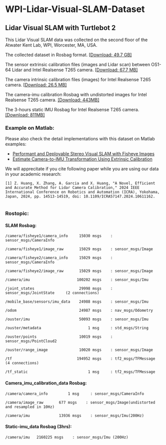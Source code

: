 # WPI-Lidar-Visual-SLAM-Dataset

## Lidar Visual SLAM with Turtlebot 2

This Lidar Visual SLAM data was collected on the second floor of the Atwater Kent Lab, WPI, Worcester, MA, USA.

The collected dataset in Rosbag format. [[Download: 49.7 GB\]](https://app.box.com/s/oc9tyo24ln700dbqcsm5956rvboqpi5j)

The sensor extrinsic calibration files (images and Lidar scan) between OS1-64 Lidar and Intel Realsense T265 camera. [[Download: 67.7 MB\]](https://app.box.com/s/glglhb99kz0bl65kolkik6f924iei6fe)

The camera intrinsic calibration files (images) for Intel Realsense T265 camera. [[Download: 26.5 MB\]](https://app.box.com/s/kuuuigsonbcmvf2e7fgfc9lh0viqrvkv)

The camera-imu calibration Rosbag with undistorted images for Intel Realsense T265 camera. [[Download: 443MB]](https://app.box.com/s/jetqena41v5et27vhcj1icz1b0al83gx)

The 3-hours static IMU Rosbag for Intel Realsense T265 camera. [[Download: 811MB]](https://app.box.com/s/duwgn8ub7xuptx5q5ectjj1xbcs7im5y)

### Example on Matlab:

Please also check the detail implementations with this dataset on Matlab examples:

* [Performant and Deployable Stereo Visual SLAM with Fisheye Images](https://www.mathworks.com/help/vision/ug/performant-and-deployable-stereo-visual-slam-with-fisheye-images.html)
* [Estimate Camera-to-IMU Transformation Using Extrinsic Calibration](https://www.mathworks.com/help/nav/ug/estimate-camera-to-imu-transformation-using-extrinsic-calibration.html)

We will apprecitate if you cite following paper while you are using our data in your academic research:

```
[1] Z. Huang, X. Zhang, A. Garcia and X. Huang, "A Novel, Efficient and Accurate Method for Lidar Camera Calibration," 2024 IEEE International Conference on Robotics and Automation (ICRA), Yokohama, Japan, 2024, pp. 14513-14519, doi: 10.1109/ICRA57147.2024.10611162. 


```


### Rostopic:

#### SLAM Rosbag:

    /camera/fisheye1/camera_info     15030 msgs    : sensor_msgs/CameraInfo

    /camera/fisheye1/image_raw       15029 msgs    : sensor_msgs/Image

    /camera/fisheye2/camera_info     15029 msgs    : sensor_msgs/CameraInfo

    /camera/fisheye2/image_raw       15029 msgs    : sensor_msgs/Image

    /camera/imu                     100202 msgs    : sensor_msgs/Imu

    /joint_states                    29998 msgs    : sensor_msgs/JointState     (2 connections)

    /mobile_base/sensors/imu_data    24988 msgs    : sensor_msgs/Imu

    /odom                            24987 msgs    : nav_msgs/Odometry

    /ouster/imu                      50093 msgs    : sensor_msgs/Imu

    /ouster/metadata                     1 msg     : std_msgs/String

    /ouster/points                   10019 msgs    : sensor_msgs/PointCloud2

    /ouster/range_image              10020 msgs    : sensor_msgs/Image

    /tf                             194952 msgs    : tf2_msgs/TFMessage         (4 connections)

    /tf_static                           1 msg     : tf2_msgs/TFMessage

#### Camera_imu_calibration_data Rosbag:

    /camera/camera_info       	1 msg     : sensor_msgs/CameraInfo

    /camera/image_raw       677 msgs    : sensor_msgs/Image(undistorted and resampled in 10Hz)

    /camera/imu           	13936 msgs    : sensor_msgs/Imu(200Hz)

#### Static-imu_data Rosbag (3hrs):

    /camera/imu   2160225 msgs    : sensor_msgs/Imu (200Hz)
